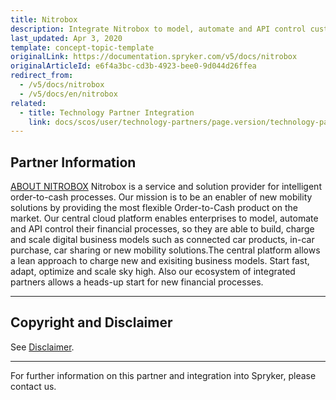 ```yaml
---
title: Nitrobox
description: Integrate Nitrobox to model, automate and API control customer financial processes.
last_updated: Apr 3, 2020
template: concept-topic-template
originalLink: https://documentation.spryker.com/v5/docs/nitrobox
originalArticleId: e6f4a3bc-cd3b-4923-bee0-9d044d26ffea
redirect_from:
  - /v5/docs/nitrobox
  - /v5/docs/en/nitrobox
related:
  - title: Technology Partner Integration
    link: docs/scos/user/technology-partners/page.version/technology-partners.html
---
```


## Partner Information

[ABOUT NITROBOX](http://www.nitrobox.de/) 
Nitrobox is a service and solution provider for intelligent order-to-cash processes. Our mission is to be an enabler of new mobility solutions by providing the most flexible Order-to-Cash product on the market. Our central cloud platform enables enterprises to model, automate and API control their financial processes, so they are able to build, charge and scale digital business models such as connected car products, in-car purchase, car sharing or new mobility solutions.The central platform allows a lean approach to charge new and exisiting business models. Start fast, adapt, optimize and scale sky high. Also our ecosystem of integrated partners allows a heads-up start for new financial processes. 

---

## Copyright and Disclaimer

See [Disclaimer](https://github.com/spryker/spryker-documentation).

---
For further information on this partner and integration into Spryker, please contact us.

<div class="hubspot-form js-hubspot-form" data-portal-id="2770802" data-form-id="163e11fb-e833-4638-86ae-a2ca4b929a41" id="hubspot-1"></div>

